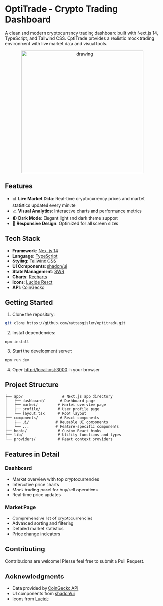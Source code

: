 # OptiTrade - Crypto Trading Dashboard

A clean and modern cryptocurrency trading dashboard built with Next.js 14, TypeScript, and Tailwind CSS. OptiTrade provides a realistic mock trading environment with live market data and visual tools.

<div align="center">
<img src="https://images.pexels.com/photos/6771985/pexels-photo-6771985.jpeg?auto=compress&cs=tinysrgb&w=1260&h=750&dpr=2" alt="drawing" align="center" width="400"/>
</div>

## Features

- 📊 **Live Market Data**: Real-time cryptocurrency prices and market statistics updated every minute
- 📈 **Visual Analytics**: Interactive charts and performance metrics
- 🌓 **Dark Mode**: Elegant light and dark theme support
- 📱 **Responsive Design**: Optimized for all screen sizes

## Tech Stack

- **Framework**: [Next.js 14](https://nextjs.org/)
- **Language**: [TypeScript](https://www.typescriptlang.org/)
- **Styling**: [Tailwind CSS](https://tailwindcss.com/)
- **UI Components**: [shadcn/ui](https://ui.shadcn.com/)
- **State Management**: [SWR](https://swr.vercel.app/)
- **Charts**: [Recharts](https://recharts.org/)
- **Icons**: [Lucide React](https://lucide.dev/)
- **API**: [CoinGecko](https://www.coingecko.com/en/api)

## Getting Started

1. Clone the repository:

```bash
git clone https://github.com/matteogisler/optitrade.git
```

2. Install dependencies:

```bash
npm install
```

3. Start the development server:

```bash
npm run dev
```

4. Open [http://localhost:3000](http://localhost:3000) in your browser

## Project Structure

```
├── app/                  # Next.js app directory
│   ├── dashboard/       # Dashboard page
│   ├── market/         # Market overview page
│   ├── profile/        # User profile page
│   └── layout.tsx      # Root layout
├── components/          # React components
│   ├── ui/            # Reusable UI components
│   └── ...            # Feature-specific components
├── hooks/              # Custom React hooks
├── lib/                # Utility functions and types
└── providers/          # React context providers
```

## Features in Detail

### Dashboard

- Market overview with top cryptocurrencies
- Interactive price charts
- Mock trading panel for buy/sell operations
- Real-time price updates

### Market Page

- Comprehensive list of cryptocurrencies
- Advanced sorting and filtering
- Detailed market statistics
- Price change indicators

## Contributing

Contributions are welcome! Please feel free to submit a Pull Request.

## Acknowledgments

- Data provided by [CoinGecko API](https://www.coingecko.com/en/api)
- UI components from [shadcn/ui](https://ui.shadcn.com/)
- Icons from [Lucide](https://lucide.dev/)